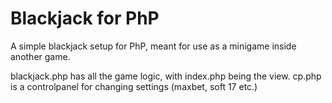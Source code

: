 # Blackjack for PhP

A simple blackjack setup for PhP, meant for use as a minigame inside another game.

blackjack.php has all the game logic, with index.php being the view.
cp.php is a controlpanel for changing settings (maxbet, soft 17 etc.)
